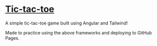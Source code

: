 # [Tic-tac-toe](https://ponds10.github.io/tic-tac-toe/)
A simple tic-tac-toe game built using Angular and Tailwind!

Made to practice using the above frameworks and deploying to GitHub Pages.
